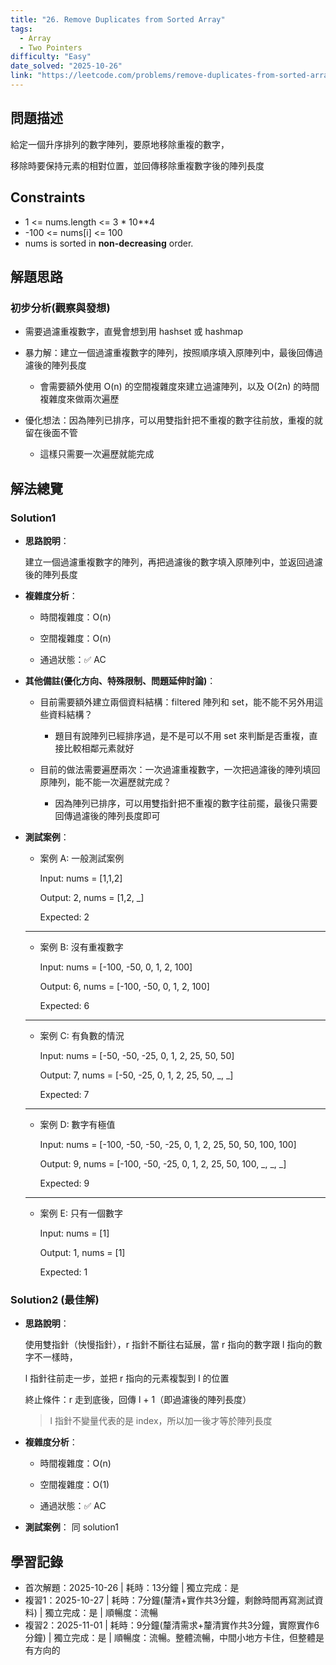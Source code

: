 ```yaml
---
title: "26. Remove Duplicates from Sorted Array"
tags:
  - Array
  - Two Pointers
difficulty: "Easy"
date_solved: "2025-10-26"
link: "https://leetcode.com/problems/remove-duplicates-from-sorted-array/description/"
---
```


## 問題描述

給定一個升序排列的數字陣列，要原地移除重複的數字，

移除時要保持元素的相對位置，並回傳移除重複數字後的陣列長度

## Constraints

- 1 <= nums.length <= 3 \* 10\*\*4
- -100 <= nums[i] <= 100
- nums is sorted in <strong>non-decreasing</strong> order.

## 解題思路

### 初步分析(觀察與發想)

- 需要過濾重複數字，直覺會想到用 hashset 或 hashmap

- 暴力解：建立一個過濾重複數字的陣列，按照順序填入原陣列中，最後回傳過濾後的陣列長度

  - 會需要額外使用 O(n) 的空間複雜度來建立過濾陣列，以及 O(2n) 的時間複雜度來做兩次遍歷

- 優化想法：因為陣列已排序，可以用雙指針把不重複的數字往前放，重複的就留在後面不管

  - 這樣只需要一次遍歷就能完成

## 解法總覽

### Solution1

- **思路說明**：

  建立一個過濾重複數字的陣列，再把過濾後的數字填入原陣列中，並返回過濾後的陣列長度

- **複雜度分析**：

  - 時間複雜度：O(n)

  - 空間複雜度：O(n)

  - 通過狀態：✅ AC

- **其他備註\(優化方向、特殊限制、問題延伸討論\)**：

  - 目前需要額外建立兩個資料結構：filtered 陣列和 set，能不能不另外用這些資料結構？

    - 題目有說陣列已經排序過，是不是可以不用 set 來判斷是否重複，直接比較相鄰元素就好

  - 目前的做法需要遍歷兩次：一次過濾重複數字，一次把過濾後的陣列填回原陣列，能不能一次遍歷就完成？

    - 因為陣列已排序，可以用雙指針把不重複的數字往前擺，最後只需要回傳過濾後的陣列長度即可

- **測試案例**：

  - 案例 A: 一般測試案例

    Input: nums = [1,1,2]

    Output: 2, nums = [1,2, _]

    Expected: 2

  ***

  - 案例 B: 沒有重複數字

    Input: nums = [-100, -50, 0, 1, 2, 100]

    Output: 6, nums = [-100, -50, 0, 1, 2, 100]

    Expected: 6

  ***

  - 案例 C: 有負數的情況

    Input: nums = [-50, -50, -25, 0, 1, 2, 25, 50, 50]

    Output: 7, nums = [-50, -25, 0, 1, 2, 25, 50, _, _]

    Expected: 7

  ***

  - 案例 D: 數字有極值

    Input: nums = [-100, -50, -50, -25, 0, 1, 2, 25, 50, 50, 100, 100]

    Output: 9, nums = [-100, -50, -25, 0, 1, 2, 25, 50, 100, _, _, _]

    Expected: 9

  ***

  - 案例 E: 只有一個數字

    Input: nums = [1]

    Output: 1, nums = [1]

    Expected: 1

### Solution2 (最佳解)

- **思路說明**：

  使用雙指針（快慢指針），r 指針不斷往右延展，當 r 指向的數字跟 l 指向的數字不一樣時，

  l 指針往前走一步，並把 r 指向的元素複製到 l 的位置

  終止條件：r 走到底後，回傳 l + 1（即過濾後的陣列長度）

  > l 指針不變量代表的是 index，所以加一後才等於陣列長度

- **複雜度分析**：

  - 時間複雜度：O(n)

  - 空間複雜度：O(1)

  - 通過狀態：✅ AC

- **測試案例**： 同 solution1

## 學習記錄

- 首次解題：2025-10-26 | 耗時：13分鐘 | 獨立完成：是
- 複習1：2025-10-27 | 耗時：7分鐘(釐清+實作共3分鐘，剩餘時間再寫測試資料) | 獨立完成：是 | 順暢度：流暢
- 複習2：2025-11-01 | 耗時：9分鐘(釐清需求+釐清實作共3分鐘，實際實作6分鐘) | 獨立完成：是 | 順暢度：流暢。整體流暢，中間小地方卡住，但整體是有方向的
